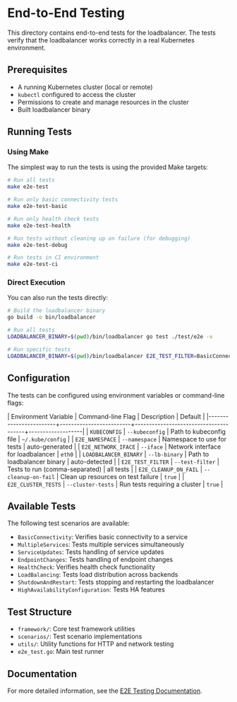 # End-to-End Testing

This directory contains end-to-end tests for the loadbalancer. The tests verify that the loadbalancer works correctly in a real Kubernetes environment.

## Prerequisites

- A running Kubernetes cluster (local or remote)
- `kubectl` configured to access the cluster
- Permissions to create and manage resources in the cluster
- Built loadbalancer binary

## Running Tests

### Using Make

The simplest way to run the tests is using the provided Make targets:

```bash
# Run all tests
make e2e-test

# Run only basic connectivity tests
make e2e-test-basic

# Run only health check tests
make e2e-test-health

# Run tests without cleaning up on failure (for debugging)
make e2e-test-debug

# Run tests in CI environment
make e2e-test-ci
```

### Direct Execution

You can also run the tests directly:

```bash
# Build the loadbalancer binary
go build -o bin/loadbalancer

# Run all tests
LOADBALANCER_BINARY=$(pwd)/bin/loadbalancer go test ./test/e2e -v

# Run specific tests
LOADBALANCER_BINARY=$(pwd)/bin/loadbalancer E2E_TEST_FILTER=BasicConnectivity,HealthCheck go test ./test/e2e -v
```

## Configuration

The tests can be configured using environment variables or command-line flags:

| Environment Variable   | Command-line Flag       | Description                           | Default           |
|------------------------+-------------------------+---------------------------------------+-------------------|
| `KUBECONFIG`           | `--kubeconfig`          | Path to kubeconfig file               | `~/.kube/config`  |
| `E2E_NAMESPACE`        | `--namespace`           | Namespace to use for tests            | auto-generated    |
| `E2E_NETWORK_IFACE`    | `--iface`               | Network interface for loadbalancer    | `eth0`            |
| `LOADBALANCER_BINARY`  | `--lb-binary`           | Path to loadbalancer binary           | auto-detected     |
| `E2E_TEST_FILTER`      | `--test-filter`         | Tests to run (comma-separated)        | all tests         |
| `E2E_CLEANUP_ON_FAIL`  | `--cleanup-on-fail`     | Clean up resources on test failure    | `true`            |
| `E2E_CLUSTER_TESTS`    | `--cluster-tests`       | Run tests requiring a cluster         | `true`            |

## Available Tests

The following test scenarios are available:

- `BasicConnectivity`: Verifies basic connectivity to a service
- `MultipleServices`: Tests multiple services simultaneously
- `ServiceUpdates`: Tests handling of service updates
- `EndpointChanges`: Tests handling of endpoint changes
- `HealthCheck`: Verifies health check functionality
- `LoadBalancing`: Tests load distribution across backends
- `ShutdownAndRestart`: Tests stopping and restarting the loadbalancer
- `HighAvailabilityConfiguration`: Tests HA features

## Test Structure

- `framework/`: Core test framework utilities
- `scenarios/`: Test scenario implementations
- `utils/`: Utility functions for HTTP and network testing
- `e2e_test.go`: Main test runner

## Documentation

For more detailed information, see the [E2E Testing Documentation](../doc/e2e-testing.org).